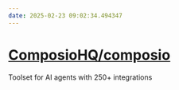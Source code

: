 ```yaml
---
date: 2025-02-23 09:02:34.494347
---
```


# [ComposioHQ/composio](https://github.com/ComposioHQ/composio)

Toolset for AI agents with 250+ integrations